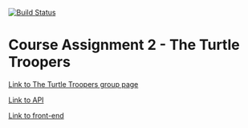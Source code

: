 [![Build Status](https://travis-ci.org/mich561d/CA2_TTT.svg?branch=master)](https://travis-ci.org/mich561d/CA2_TTT)
# Course Assignment 2 - The Turtle Troopers
[Link to The Turtle Troopers group page](https://jesper3005.github.io/TTTAgenda/)

[Link to API](#)

[Link to front-end](#)
